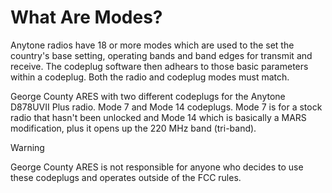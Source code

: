 # What Are Modes?

Anytone radios have 18 or more modes which are used to the set the country's base setting, operating bands and band edges for transmit and receive. The codeplug software then adhears to those basic parameters within a codeplug. Both the radio and codeplug modes must match.

George County ARES with two different codeplugs for the Anytone D878UVII Plus radio. Mode 7 and Mode 14 codeplugs. Mode 7 is for a stock radio that hasn't been unlocked and Mode 14 which is basically a MARS modification, plus it opens up the 220 MHz band (tri-band).

> [!WARNING]
> George County ARES is not responsible for anyone who decides to use these codeplugs and operates outside of the FCC rules.

